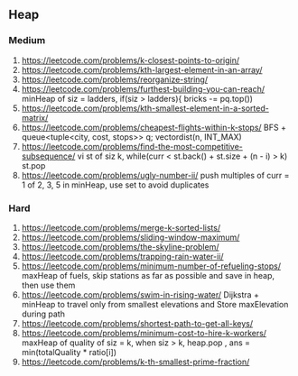 ## Heap

### Medium

1. https://leetcode.com/problems/k-closest-points-to-origin/  
2. https://leetcode.com/problems/kth-largest-element-in-an-array/  
3. https://leetcode.com/problems/reorganize-string/  
4. https://leetcode.com/problems/furthest-building-you-can-reach/ minHeap of siz = ladders, if(siz > ladders){ bricks -= pq.top()) 
5. https://leetcode.com/problems/kth-smallest-element-in-a-sorted-matrix/  
6. https://leetcode.com/problems/cheapest-flights-within-k-stops/ BFS + queue<tuple<city, cost, stops>> q; vector<int>dist(n, INT_MAX)
7. https://leetcode.com/problems/find-the-most-competitive-subsequence/ vi st of siz k, while(curr < st.back() + st.size + (n - i) > k) st.pop
8. https://leetcode.com/problems/ugly-number-ii/ push multiples of curr = 1 of 2, 3, 5 in minHeap, use set to avoid duplicates

### Hard

1. https://leetcode.com/problems/merge-k-sorted-lists/  
2. https://leetcode.com/problems/sliding-window-maximum/  
3. https://leetcode.com/problems/the-skyline-problem/  
4. https://leetcode.com/problems/trapping-rain-water-ii/  
5. https://leetcode.com/problems/minimum-number-of-refueling-stops/ maxHeap of fuels, skip stations as far as possible and save in heap, then use them
6. https://leetcode.com/problems/swim-in-rising-water/ Dijkstra + minHeap to travel only from smallest elevations and Store maxElevation during path
7. https://leetcode.com/problems/shortest-path-to-get-all-keys/  
8. https://leetcode.com/problems/minimum-cost-to-hire-k-workers/ maxHeap of quality of siz = k, when siz > k, heap.pop , ans = min(totalQuality * ratio[i])
9. https://leetcode.com/problems/k-th-smallest-prime-fraction/  
